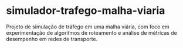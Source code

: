 # simulador-trafego-malha-viaria
Projeto de simulação de tráfego em uma malha viária, com foco em experimentação de algoritmos de roteamento e análise de métricas de desempenho em redes de transporte.
